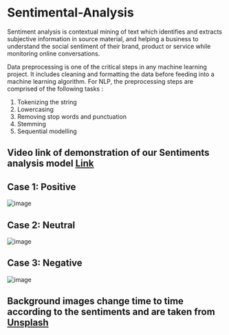 # Sentimental-Analysis

Sentiment analysis is contextual mining of text which identifies and extracts subjective information in source material, and helping a business to understand the social sentiment of their brand, product or service while monitoring online conversations.

Data preprocessing is one of the critical steps in any machine learning project. It includes cleaning and formatting the data before feeding into a machine learning algorithm. For NLP, the preprocessing steps are comprised of the following tasks :

1. Tokenizing the string
2. Lowercasing
3. Removing stop words and punctuation
4. Stemming
5. Sequential modelling

## Video link of demonstration of our Sentiments analysis model [Link](https://drive.google.com/file/d/1SeMR9czi9JCSq8bdwgWsnftI9YfOBPft/view?usp=sharing)

## Case 1: Positive

![image](https://user-images.githubusercontent.com/84759422/178154893-d7cf1bfc-da05-477a-946a-4dbde10ee3f9.png)


## Case 2: Neutral

![image](https://user-images.githubusercontent.com/84759422/178155042-d54e1dd3-fb8e-4e32-b7f1-83828e828bc5.png)


## Case 3: Negative

![image](https://user-images.githubusercontent.com/84759422/178155210-8535d49d-6c56-48f4-95a5-cf4097b8263a.png)


## Background images change time to time according to the sentiments and are taken from [Unsplash](https://unsplash.com/t/wallpapers)
